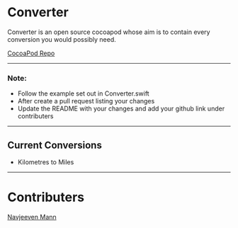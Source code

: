 # Converter

Converter is an open source cocoapod whose aim is to contain every conversion you would possibly need.


[CocoaPod Repo ](https://cocoapods.org/pods/Conversion "Conversion Homepage")

----

### Note:

- Follow the example set out in Converter.swift
-  After create a pull request listing your changes
- Update the README with your changes and add your github link under contributers

---

## Current Conversions

- Kilometres to Miles










----
# Contributers

[Navjeeven Mann](http://github.com/JeevenMann "Jeeven's Homepage")

